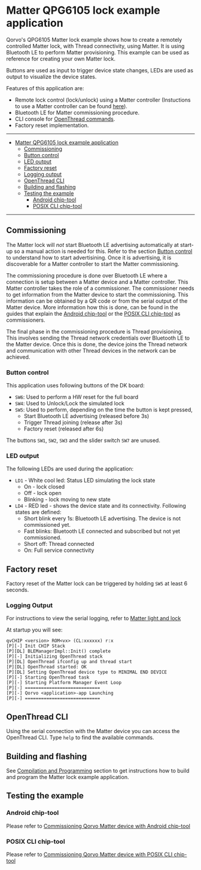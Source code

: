 # Matter QPG6105 lock example application

Qorvo's QPG6105 Matter lock example shows how to create a remotely controlled Matter lock, with Thread
connectivity, using Matter. It is using Bluetooth LE to perform Matter provisioning. This example can be used as
reference for creating your own Matter lock.

Buttons are used as input to trigger device state changes, LEDs are used as output to visualize the device states.

Features of this application are:
- Remote lock control (lock/unlock) using a Matter controller (Instuctions to use a Matter controller can
be found [here](../../../Documents/Guides/)).
- Bluetooth LE for Matter commissioning procedure.
- CLI console for [OpenThread commands](https://github.com/openthread/openthread/blob/9ea34d1e2053b6b2a80e1d46b65a6aee99fc504a/src/cli/README.md).
- Factory reset implementation.

---

- [Matter QPG6105 lock example application](#matter-qpg6105-lock-example-application)
  - [Commissioning](#commissioning)
  - [Button control](#button-control)
  - [LED output](#led-output)
  - [Factory reset](#factory-reset)
  - [Logging output](#logging-output)
  - [OpenThread CLI](#openthread-cli)
  - [Building and flashing](#building-and-flashing)
  - [Testing the example](#testing-the-example)
    - [Android chip-tool](#android-chip-tool)
    - [POSIX CLI chip-tool](#posix-cli-chip-tool)

---

## Commissioning

The Matter lock will *not* start Bluetooth LE advertising automatically at start-up so a manual action is needed for
this. Refer to the section [Button control](#button-control) to understand how to start advertisining. Once it is
advertising, it is discoverable for a Matter controller to start the Matter commissioning.

The commissioning procedure is done over Bluetooth LE where a connection is setup between a Matter device and a Matter
controller. This Matter controller takes the role of a commissioner.
The commissioner needs to get information from the Matter device to start the commissioning. This information can be
obtained by a QR code or from the serial output of the Matter device. More information how this is done, can be found in
the guides that explain the [Android chip-tool](../../../Documents/Guides/commissioning_android_chiptool.md) or the
[POSIX CLI chip-tool](../../../Documents/Guides/commissioning_posix_cli_chiptool.md) as commissioners.

The final phase in the commissioning procedure is Thread provisioning. This involves sending the Thread network
credentials over Bluetooth LE to the Matter device. Once this is done, the device joins the Thread network and
communication with other Thread devices in the network can be achieved.

### Button control

This application uses following buttons of the DK board:

- `SW6`: Used to perform a HW reset for the full board
- `SW4`: Used to Unlock/Lock the simulated lock
- `SW5`: Used to perform, depending on the time the button is kept pressed,
  - Start Bluetooth LE advertising (released before 3s)
  - Trigger Thread joining (release after 3s)
  - Factory reset (released after 6s)

The buttons `SW1`, `SW2`, `SW3` and the slider switch `SW7` are unused.

### LED output

The following LEDs are used during the application:

- `LD1` - White cool led: Status LED simulating the lock state
  - On - lock closed
  - Off - lock open
  - Blinking - lock moving to new state
- `LD4` - RED led - shows the device state and its connectivity. Following states are defined:
  - Short blink every 1s: Bluetooth LE advertising. The device is not commissioned yet.
  - Fast blinks: Bluetooth LE connected and subscribed but not yet commissioned.
  - Short off: Thread connected
  - On: Full service connectivity

## Factory reset

Factory reset of the Matter lock can be triggered by holding `SW5` at least 6 seconds.

### Logging Output

For instructions to view the serial logging, refer to [Matter light and lock](../../../README.md#matter-light-and-lock)

At startup you will see:

```
qvCHIP <version> ROM<vx> (CL:xxxxxx) r:x
[P][-] Init CHIP Stack
[P][DL] BLEManagerImpl::Init() complete
[P][-] Initializing OpenThread stack
[P][DL] OpenThread ifconfig up and thread start
[P][DL] OpenThread started: OK
[P][DL] Setting OpenThread device type to MINIMAL END DEVICE
[P][-] Starting OpenThread task
[P][-] Starting Platform Manager Event Loop
[P][-] ============================
[P][-] Qorvo <application>-app Launching
[P][-] ============================
```

## OpenThread CLI

Using the serial connection with the Matter device you can access the OpenThread CLI. Type `help` to find the available
commands.

## Building and flashing

See [Compilation and Programming](../../../README.md#compilation-and-programming) section to get instructions how to
build and program the Matter lock example application.

## Testing the example

### Android chip-tool

Please refer to [Commissioning Qorvo Matter device with Android chip-tool](../../../Documents/Guides/commissioning_android_chiptool.md)

### POSIX CLI chip-tool

Please refer to [Commissioning Qorvo Matter device with POSIX CLI chip-tool](../../../Documents/Guides/commissioning_posix_cli_chiptool.md)
